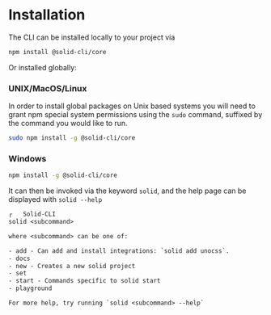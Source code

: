 # Installation

The CLI can be installed locally to your project via

```sh
npm install @solid-cli/core
```

Or installed globally:

### UNIX/MacOS/Linux

In order to install global packages on Unix based systems you will need to grant npm special system permissions using the `sudo` command, suffixed by the command you would like to run.

```sh
sudo npm install -g @solid-cli/core
```

### Windows

```sh
npm install -g @solid-cli/core
```

It can then be invoked via the keyword `solid`, and the help page can be displayed with `solid --help`

```txt
┌   Solid-CLI
solid <subcommand>

where <subcommand> can be one of:

- add - Can add and install integrations: `solid add unocss`.
- docs
- new - Creates a new solid project
- set
- start - Commands specific to solid start
- playground

For more help, try running `solid <subcommand> --help`
```
